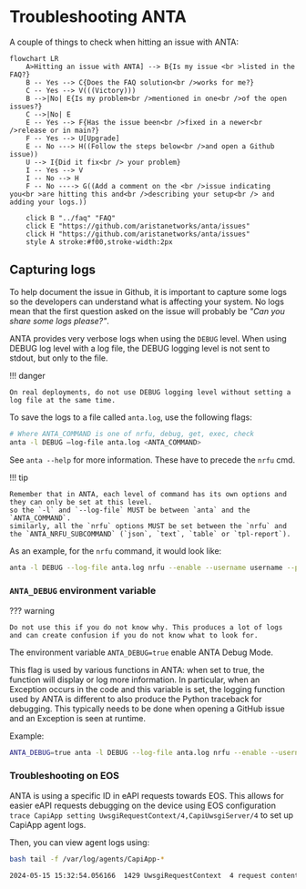 <!--
  ~ Copyright (c) 2024 Arista Networks, Inc.
  ~ Use of this source code is governed by the Apache License 2.0
  ~ that can be found in the LICENSE file.
  -->

# Troubleshooting ANTA

A couple of things to check when hitting an issue with ANTA:

```mermaid
flowchart LR
    A>Hitting an issue with ANTA] --> B{Is my issue <br >listed in the FAQ?}
    B -- Yes --> C{Does the FAQ solution<br />works for me?}
    C -- Yes --> V(((Victory)))
    B -->|No| E{Is my problem<br />mentioned in one<br />of the open issues?}
    C -->|No| E
    E -- Yes --> F{Has the issue been<br />fixed in a newer<br />release or in main?}
    F -- Yes --> U[Upgrade]
    E -- No ---> H((Follow the steps below<br />and open a Github issue))
    U --> I{Did it fix<br /> your problem}
    I -- Yes --> V
    I -- No --> H
    F -- No ----> G((Add a comment on the <br />issue indicating you<br >are hitting this and<br />describing your setup<br /> and adding your logs.))

    click B "../faq" "FAQ"
    click E "https://github.com/aristanetworks/anta/issues"
    click H "https://github.com/aristanetworks/anta/issues"
	style A stroke:#f00,stroke-width:2px
```

## Capturing logs

To help document the issue in Github, it is important to capture some logs so the developers can understand what is affecting your system. No logs mean that the first question asked on the issue will probably be _"Can you share some logs please?"_.

ANTA provides very verbose logs when using the `DEBUG` level.  When using DEBUG log level with a log file, the DEBUG logging level is not sent to stdout, but only to the file.

!!! danger

	On real deployments, do not use DEBUG logging level without setting a log file at the same time.

To save the logs to a file called `anta.log`, use the following flags:

```bash
# Where ANTA_COMMAND is one of nrfu, debug, get, exec, check
anta -l DEBUG –log-file anta.log <ANTA_COMMAND>
```

See `anta --help` for more information.  These have to precede the `nrfu` cmd.

!!! tip

    Remember that in ANTA, each level of command has its own options and they can only be set at this level.
    so the `-l` and `--log-file` MUST be between `anta` and the `ANTA_COMMAND`.
    similarly, all the `nrfu` options MUST be set between the `nrfu` and the `ANTA_NRFU_SUBCOMMAND` (`json`, `text`, `table` or `tpl-report`).


As an example, for the `nrfu` command, it would look like:

```bash
anta -l DEBUG --log-file anta.log nrfu --enable --username username --password arista --inventory inventory.yml -c nrfu.yml text
```


### `ANTA_DEBUG` environment variable

??? warning

	Do not use this if you do not know why. This produces a lot of logs and can create confusion if you do not know what to look for.

The environment variable `ANTA_DEBUG=true` enable ANTA Debug Mode.

This flag is used by various functions in ANTA: when set to true, the function will display or log more information. In particular, when an Exception occurs in the code and this variable is set, the logging function used by ANTA is different to also produce the Python traceback for debugging. This typically needs to be done when opening a GitHub issue and an Exception is seen at runtime.

Example:

```bash
ANTA_DEBUG=true anta -l DEBUG --log-file anta.log nrfu --enable --username username --password arista --inventory inventory.yml -c nrfu.yml text
```

### Troubleshooting on EOS

ANTA is using a specific ID in eAPI requests towards EOS. This allows for easier eAPI requests debugging on the device using EOS configuration `trace CapiApp setting UwsgiRequestContext/4,CapiUwsgiServer/4` to set up CapiApp agent logs.

Then, you can view agent logs using:
```bash
bash tail -f /var/log/agents/CapiApp-*

2024-05-15 15:32:54.056166  1429 UwsgiRequestContext  4 request content b'{"jsonrpc": "2.0", "method": "runCmds", "params": {"version": "latest", "cmds": [{"cmd": "show ip route vrf default 10.255.0.3", "revision": 4}], "format": "json", "autoComplete": false, "expandAliases": false}, "id": "ANTA-VerifyRoutingTableEntry-132366530677328"}'
```
